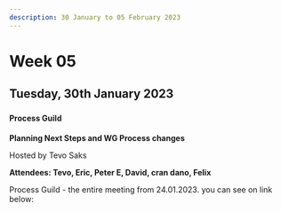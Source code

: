 ```yaml
---
description: 30 January to 05 February 2023
---
```


# Week 05

## Tuesday, 30th January 2023 <a href="#tuesday-24th-january-2023" id="tuesday-24th-january-2023"></a>

### &#x20;<a href="#tuesday-24th-january-2023" id="tuesday-24th-january-2023"></a>

#### **Process Guild** <a href="#process-guild" id="process-guild"></a>

**Planning Next Steps and WG Process changes**

Hosted by Tevo Saks

**Attendees: Tevo, Eric, Peter E, David, cran dano, Felix**

Process Guild - the entire meeting from 24.01.2023. you can see on link below:
